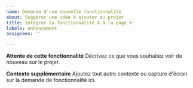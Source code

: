 ```yaml
---
name: Demande d'une nouvelle fonctionnalité
about: Suggérer une idée à ajouter au projet
title: Intégrer la fonctionnalité X à la page X
labels: enhancement
assignees: ''

---
```


**Attente de cette fonctionnalité**
Décrivez ce que vous souhaitez voir de nouveau sur le projet.

**Contexte supplémentaire**
Ajoutez tout autre contexte ou capture d'écran sur la demande de fonctionnalité ici.

<!-- N'oubliez pas renseigner le projet qui concerne cette nouvelle fonctionnalité -->
